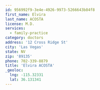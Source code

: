 ```yaml
---
id: 956992f9-3e4e-4926-9973-5266643b84f8
first_name: Elvira
last_name: ACOSTA
license: M.D.
services:
  - family-practice
category: doctors
address: '12 Cross Ridge St'
city: 'Las Vegas'
state: NV
zip: '89135'
phone: 702-339-8879
title: 'Elvira ACOSTA'
_geoloc:
  lng: -115.32331
  lat: 36.131341
---
```

